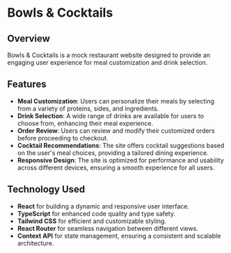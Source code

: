 # Bowls & Cocktails

## Overview

Bowls & Cocktails is a mock restaurant website designed to provide an engaging user experience for meal customization and drink selection.

## Features

- **Meal Customization**: Users can personalize their meals by selecting from a variety of proteins, sides, and ingredients.
- **Drink Selection**: A wide range of drinks are available for users to choose from, enhancing their meal experience.
- **Order Review**: Users can review and modify their customized orders before proceeding to checkout.
- **Cocktail Recommendations**: The site offers cocktail suggestions based on the user's meal choices, providing a tailored dining experience.
- **Responsive Design**: The site is optimized for performance and usability across different devices, ensuring a smooth experience for all users.

## Technology Used

- **React** for building a dynamic and responsive user interface.
- **TypeScript** for enhanced code quality and type safety.
- **Tailwind CSS** for efficient and customizable styling.
- **React Router** for seamless navigation between different views.
- **Context API** for state management, ensuring a consistent and scalable architecture.

